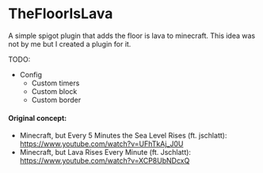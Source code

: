 # TheFloorIsLava
A simple spigot plugin that adds the floor is lava to minecraft. This idea was not by me but I created a plugin for it.

TODO:
 - Config
	- Custom timers
	- Custom block
	- Custom border


#### Original concept:
 - Minecraft, but Every 5 Minutes the Sea Level Rises (ft. jschlatt): https://www.youtube.com/watch?v=UFhTkAj_J0U
 - Minecraft, but Lava Rises Every Minute (ft. Jschlatt): https://www.youtube.com/watch?v=XCP8UbNDcxQ